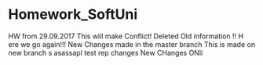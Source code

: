 # Homework_SoftUni
HW from 29.09.2017 
This will make Conflict!
Deleted Old information
!! H ere we go again!!!
New Changes made in the master branch
This is made on new branch s
asassapl test rep changes 
New CHanges ONli